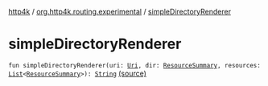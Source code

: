 [http4k](../index.md) / [org.http4k.routing.experimental](index.md) / [simpleDirectoryRenderer](./simple-directory-renderer.md)

# simpleDirectoryRenderer

`fun simpleDirectoryRenderer(uri: `[`Uri`](../org.http4k.core/-uri/index.md)`, dir: `[`ResourceSummary`](-resource-summary/index.md)`, resources: `[`List`](https://kotlinlang.org/api/latest/jvm/stdlib/kotlin.collections/-list/index.html)`<`[`ResourceSummary`](-resource-summary/index.md)`>): `[`String`](https://kotlinlang.org/api/latest/jvm/stdlib/kotlin/-string/index.html) [(source)](https://github.com/http4k/http4k/blob/master/http4k-core/src/main/kotlin/org/http4k/routing/experimental/directory-listing.kt#L10)